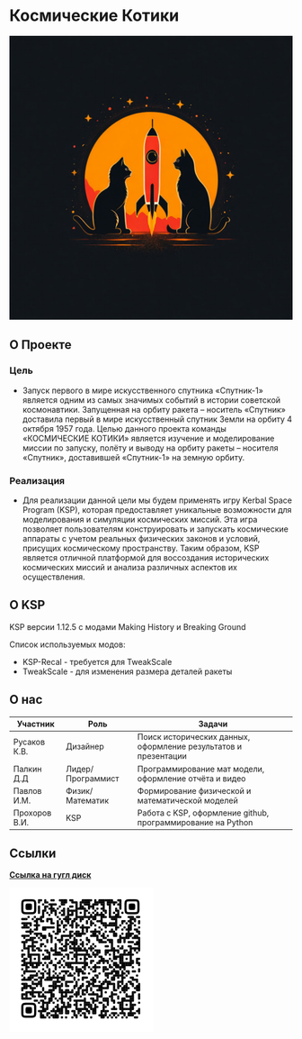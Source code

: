 # Космические Котики
![Image alt](https://github.com/PersSona21/Cat-crusaiders/raw/main/logo.png)

## **О Проекте**

### Цель

* Запуск первого в мире искусственного спутника «Спутник-1» является одним из самых значимых событий в истории советской космонавтики. Запущенная на орбиту ракета – носитель «Спутник» доставила первый в мире искусственный спутник Земли на орбиту 4 октября 1957 года. Целью данного проекта команды «КОСМИЧЕСКИЕ КОТИКИ» является изучение и моделирование миссии по запуску, полёту и выводу на орбиту ракеты – носителя «Спутник», доставившей «Спутник-1» на земную орбиту.

### Реализация

* Для реализации данной цели мы будем применять игру Kerbal Space Program (KSP), которая предоставляет уникальные возможности для моделирования и симуляции космических миссий. Эта игра позволяет пользователям конструировать и запускать космические аппараты с учетом реальных физических законов и условий, присущих космическому пространству. Таким образом, KSP является отличной платформой для воссоздания исторических космических миссий и анализа различных аспектов их осуществления.

## **О KSP**
KSP версии 1.12.5 с модами Making History и Breaking Ground

Список используемых модов:
   * KSP-Recal - требуется для TweakScale
   * TweakScale - для изменения размера деталей ракеты 

## **О нас**
| **Участник** |   **Роль**   |  **Задачи**  |
|--------------|--------------|--------------|
|Русаков К.В.|     Дизайнер    |Поиск исторических данных, оформление результатов и презентации|
|Палкин Д.Д|     Лидер/Программист    | Программирование мат модели, оформление отчёта и видео|
|Павлов И.М.|     Физик/Математик    |Формирование физической и математической моделей|
|Прохоров В.И.|     KSP    | Работа с KSP, оформление github, программирование на Python|

## **Ссылки**
[**Ссылка на гугл диск**](https://drive.google.com/drive/folders/19osIPzeUaEgjMiuaoDHDAexUyw8YwC99?usp=sharing)

![Image alt](https://github.com/PersSona21/Cat-crusaiders/raw/main/qr.png)